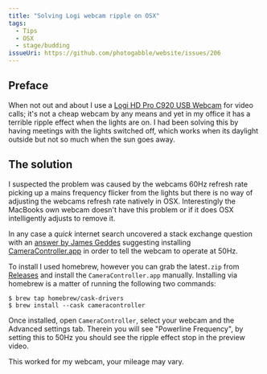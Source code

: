 ```yaml
---
title: "Solving Logi webcam ripple on OSX"
tags: 
  - Tips
  - OSX
  - stage/budding
issueUri: https://github.com/photogabble/website/issues/206
---
```


## Preface
When not out and about I use a [Logi HD Pro C920 USB Webcam](https://www.logitech.com/en-gb/products/webcams/c920-pro-hd-webcam.960-001055.html) for video calls; it's not a cheap webcam by any means and yet in my office it has a terrible ripple effect when the lights are on. I had been solving this by having meetings with the lights switched off, which works when its daylight outside but not so much when the sun goes away.

## The solution
I suspected the problem was caused by the webcams 60Hz refresh rate picking up a mains frequency flicker from the lights but there is no way of adjusting the webcams refresh rate natively in OSX. Interestingly the MacBooks own webcam doesn't have this problem or if it does OSX intelligently adjusts to remove it.

In any case a _quick_ internet search uncovered a stack exchange question with an [answer by James Geddes](https://apple.stackexchange.com/a/441747) suggesting installing [CameraController.app](https://github.com/Itaybre/CameraController) in order to tell the webcam to operate at 50Hz.

To install I used homebrew, however you can grab the latest`.zip` from [Releases](https://github.com/itaybre/CameraController/releases/latest) and install the `CameraController.app` manually. Installing via homebrew is a matter of running the following two commands:

```
$ brew tap homebrew/cask-drivers
$ brew install --cask cameracontroller
```

Once installed, open `CameraController`, select your webcam and the Advanced settings tab. Therein you will see "Powerline Frequency", by setting this to 50Hz you should see the ripple effect stop in the preview video.

This worked for my webcam, your mileage may vary.
